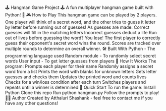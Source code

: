 🕹 Hangman Game Project 🕹
A fun multiplayer hangman game built with Python! 🐍
🎮 How to Play
This hangman game can be played by 2 players. One player will think of a secret word, and the other tries to guess it letter by letter before running out of guesses!
As guesses are made:
Correct guesses will fill in the matching letters
Incorrect guesses deduct a life
Run out of lives before guessing the word? You lose!
The first player to correctly guess their opponent's secret word wins the round. Scores are tracked over multiple rounds to determine an overall winner.
🛠 Built With
Python - The programming language used
Random module - To randomly select secret words
User input - To get letter guesses from players
📝 How It Works
The program:
Prompts each player for their name
Randomly assigns a secret word from a list
Prints the word with blanks for unknown letters
Gets letter guesses and checks them
Updates the printed word and counts lives
Checks for a win/loss condition after each turn
Switches players and repeats until a winner is determined
🚀 Quick Start
To run the game:
Install Python
Clone this repo
Run python hangman.py
Follow the prompts to play!
👨‍💻 Author 
Created by Atthaluri Shashank - feel free to contact me if you have any other questions!
